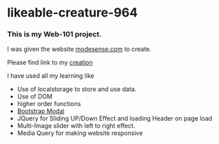 # likeable-creature-964

### This is my Web-101 project. <br/>
I was given the website [modesense.com](https://modesense.com/) to create.

Please find link to my [creation](https://harmonious-salmiakki-87d6d6.netlify.app/)

I have used all my learning like 
- Use of localstorage to store and use data.
- Use of DOM
- higher order functions
- [Bootstrap Modal](https://getbootstrap.com/docs/5.0/components/modal/)
- JQuery for Sliding UP/Down Effect and loading Header on page load
- Multi-Image slider with left to right effect.
- Media Query for making website responsive

